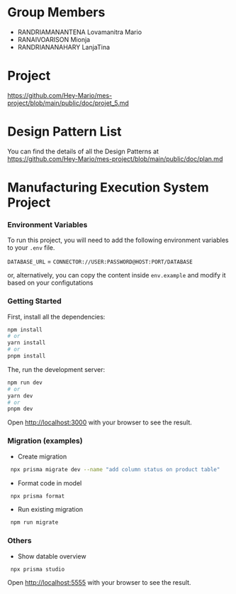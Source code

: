 # Group Members
- RANDRIAMANANTENA Lovamanitra Mario
- RANAIVOARISON Mionja
- RANDRIANANAHARY LanjaTina 

# Project
https://github.com/Hey-Mario/mes-project/blob/main/public/doc/projet_5.md

# Design Pattern List
You can find the details of all the Design Patterns at https://github.com/Hey-Mario/mes-project/blob/main/public/doc/plan.md

# Manufacturing Execution System Project

### Environment Variables

To run this project, you will need to add the following environment variables to your `.env` file.

`DATABASE_URL` = `CONNECTOR://USER:PASSWORD@HOST:PORT/DATABASE`

or, alternatively, you can copy the content inside `env.example` and modify it based on your configutations

### Getting Started

First, install all the dependencies:
```bash
npm install
# or
yarn install
# or
pnpm install
```

The, run the development server:

```bash
npm run dev
# or
yarn dev
# or
pnpm dev
```

Open [http://localhost:3000](http://localhost:3000) with your browser to see the result.

### Migration (examples)

- Create migration

```bash
 npx prisma migrate dev --name "add column status on product table"
```

- Format code in model

```bash
 npx prisma format
```

- Run existing migration

```bash
 npm run migrate
```

### Others
- Show datable overview

```bash
 npx prisma studio
```

Open [http://localhost:5555](http://localhost:5555) with your browser to see the result.
